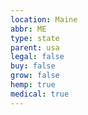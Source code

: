 ```yaml
---
location: Maine
abbr: ME
type: state
parent: usa
legal: false
buy: false
grow: false
hemp: true
medical: true
---
```

